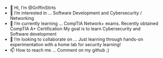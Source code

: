 - 👋 Hi, I’m @GriffinStirts
- 👀 I’m interested in ... Software Development and Cybersecurity / Networking
- 🌱 I’m currently learning ... CompTIA Network+ exams. Recently obtained CompTIA A+ Certification My goal is to learn Cybersecurity and Software development
- 💞️ I’m looking to collaborate on ... Just learning through hands-on experimentation with a home lab for security learning!
- 📫 How to reach me ... Comment on my github ;)

<!---
GriffinStirts/GriffinStirts is a ✨ special ✨ repository because its `README.md` (this file) appears on your GitHub profile.
You can click the Preview link to take a look at your changes.
--->
